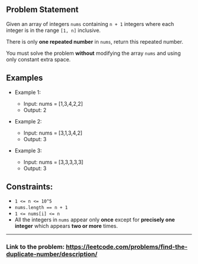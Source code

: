 ## Problem Statement

Given an array of integers `nums` containing `n + 1` integers where each integer is in the range `[1, n]` inclusive.</br>

There is only **one repeated number** in `nums`, return this repeated number.</br>

You must solve the problem **without** modifying the array `nums` and using only constant extra space.

## Examples

- Example 1:
  - Input: nums = [1,3,4,2,2]
  - Output: 2

- Example 2:
  - Input: nums = [3,1,3,4,2]
  - Output: 3
 
- Example 3:
  - Input: nums = [3,3,3,3,3]
  - Output: 3
 
## Constraints:
- `1 <= n <= 10^5`
- `nums.length == n + 1`
- `1 <= nums[i] <= n`
- All the integers in `nums` appear only **once** except for **precisely one integer** which appears **two or more** times.

---
### Link to the problem: https://leetcode.com/problems/find-the-duplicate-number/description/
